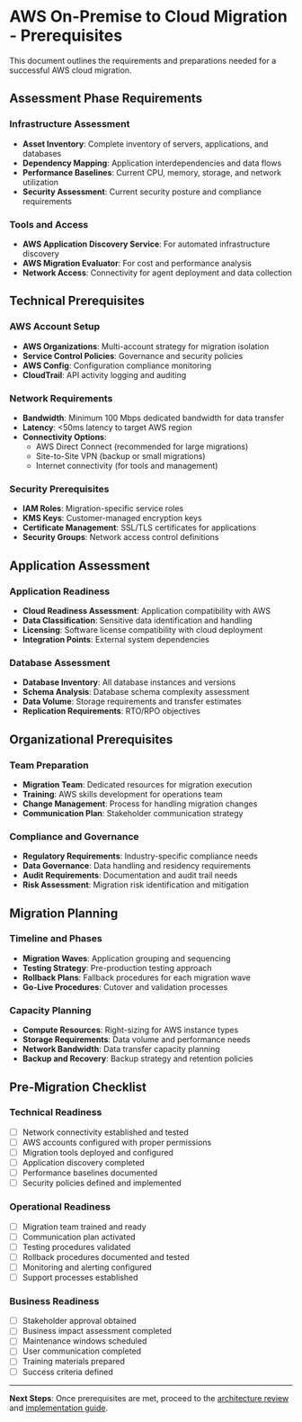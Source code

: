 # AWS On-Premise to Cloud Migration - Prerequisites

This document outlines the requirements and preparations needed for a successful AWS cloud migration.

## Assessment Phase Requirements

### Infrastructure Assessment
- **Asset Inventory**: Complete inventory of servers, applications, and databases
- **Dependency Mapping**: Application interdependencies and data flows
- **Performance Baselines**: Current CPU, memory, storage, and network utilization
- **Security Assessment**: Current security posture and compliance requirements

### Tools and Access
- **AWS Application Discovery Service**: For automated infrastructure discovery
- **AWS Migration Evaluator**: For cost and performance analysis
- **Network Access**: Connectivity for agent deployment and data collection

## Technical Prerequisites

### AWS Account Setup
- **AWS Organizations**: Multi-account strategy for migration isolation
- **Service Control Policies**: Governance and security policies
- **AWS Config**: Configuration compliance monitoring
- **CloudTrail**: API activity logging and auditing

### Network Requirements
- **Bandwidth**: Minimum 100 Mbps dedicated bandwidth for data transfer
- **Latency**: <50ms latency to target AWS region
- **Connectivity Options**:
  - AWS Direct Connect (recommended for large migrations)
  - Site-to-Site VPN (backup or small migrations)
  - Internet connectivity (for tools and management)

### Security Prerequisites
- **IAM Roles**: Migration-specific service roles
- **KMS Keys**: Customer-managed encryption keys
- **Certificate Management**: SSL/TLS certificates for applications
- **Security Groups**: Network access control definitions

## Application Assessment

### Application Readiness
- **Cloud Readiness Assessment**: Application compatibility with AWS
- **Data Classification**: Sensitive data identification and handling
- **Licensing**: Software license compatibility with cloud deployment
- **Integration Points**: External system dependencies

### Database Assessment  
- **Database Inventory**: All database instances and versions
- **Schema Analysis**: Database schema complexity assessment
- **Data Volume**: Storage requirements and transfer estimates
- **Replication Requirements**: RTO/RPO objectives

## Organizational Prerequisites

### Team Preparation
- **Migration Team**: Dedicated resources for migration execution
- **Training**: AWS skills development for operations team
- **Change Management**: Process for handling migration changes
- **Communication Plan**: Stakeholder communication strategy

### Compliance and Governance
- **Regulatory Requirements**: Industry-specific compliance needs
- **Data Governance**: Data handling and residency requirements
- **Audit Requirements**: Documentation and audit trail needs
- **Risk Assessment**: Migration risk identification and mitigation

## Migration Planning

### Timeline and Phases
- **Migration Waves**: Application grouping and sequencing
- **Testing Strategy**: Pre-production testing approach
- **Rollback Plans**: Fallback procedures for each migration wave
- **Go-Live Procedures**: Cutover and validation processes

### Capacity Planning
- **Compute Resources**: Right-sizing for AWS instance types
- **Storage Requirements**: Data volume and performance needs
- **Network Bandwidth**: Data transfer capacity planning
- **Backup and Recovery**: Backup strategy and retention policies

## Pre-Migration Checklist

### Technical Readiness
- [ ] Network connectivity established and tested
- [ ] AWS accounts configured with proper permissions
- [ ] Migration tools deployed and configured
- [ ] Application discovery completed
- [ ] Performance baselines documented
- [ ] Security policies defined and implemented

### Operational Readiness
- [ ] Migration team trained and ready
- [ ] Communication plan activated
- [ ] Testing procedures validated
- [ ] Rollback procedures documented and tested
- [ ] Monitoring and alerting configured
- [ ] Support processes established

### Business Readiness
- [ ] Stakeholder approval obtained
- [ ] Business impact assessment completed
- [ ] Maintenance windows scheduled
- [ ] User communication completed
- [ ] Training materials prepared
- [ ] Success criteria defined

---

**Next Steps**: Once prerequisites are met, proceed to the [architecture review](architecture.md) and [implementation guide](../delivery/implementation-guide.md).
